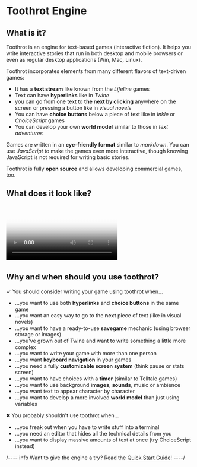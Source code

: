 # Toothrot Engine

## What is it?

Toothrot is an engine for text-based games (interactive fiction). It helps you write
interactive stories that run in both desktop and mobile browsers or even as regular desktop
applications (Win, Mac, Linux).

Toothrot incorporates elements from many different flavors of text-driven games:

* It has a **text stream** like known from the *Lifeline* games
* Text can have **hyperlinks** like in *Twine*
* you can go from one text to **the next by clicking** anywhere on the screen or
  pressing a button like in *visual novels*
* You can have **choice buttons** below a piece of text like in *Inkle* or *ChoiceScript*
games
* You can develop your own **world model** similar to those in *text adventures*

Games are written in an **eye-friendly format** similar to *markdown*. You can use *JavaScript* to
make the games even more interactive, though knowing JavaScript is not required for
writing basic stories.

Toothrot is fully **open source** and allows developing commercial games, too.


## What does it look like?

<video src="{rootDir}docs/videos/gameplay.webm" controls poster="{rootDir}docs/videos/gameplay.png">
Sorry, your browser doesn't support embedded videos.
</video>

<div style="display: none">
[Download video](file: docs/videos/gameplay.webm)
![Poster image](docs/videos/gameplay.png)
</div>

## Why and when should you use toothrot?

&#x2713; You should consider writing your game using toothrot when...

* ...you want to use both **hyperlinks** and **choice buttons** in the same game
* ...you want an easy way to go to the **next** piece of text (like in visual novels)
* ...you want to have a ready-to-use **savegame** mechanic (using browser storage or images)
* ...you've grown out of Twine and want to write something a little more complex
* ...you want to write your game with more than one person
* ...you want **keyboard navigation** in your games
* ...you need a fully **customizable screen system** (think pause or stats screen)
* ...you want to have choices with a **timer** (similar to Telltale games)
* ...you want to use background **images**, **sounds**, music or ambience
* ...you want text to appear character by character
* ...you want to develop a more involved **world model** than just using variables

&#x274c; You probably shouldn't use toothrot when...

* ...you freak out when you have to write stuff into a terminal
* ...you need an editor that hides all the technical details from you
* ...you want to display massive amounts of text at once (try ChoiceScript instead)

/---- info
Want to give the engine a try? Read the [Quick Start Guide](docs/user/guides/quick-start/index.md)!
----/
